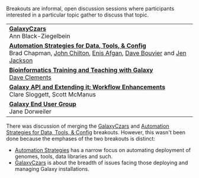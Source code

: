 Breakouts are informal, open discussion sessions where participants interested in a particular topic gather to discuss that topic.  

<table>
  <tr>
    <td> <strong><a href='/src/community/galaxy-admins/meetups/2012-07-27/index.md'>GalaxyCzars</a></strong><br /> Ann Black-Ziegelbein </td>
  </tr>
  <tr>
    <td> <strong><a href='/src/events/gcc2012/program/breakouts/automation-strategies/index.md'>Automation Strategies for Data, Tools, & Config</a></strong><br /> Brad Chapman, <a href='/src/people/john-chilton/index.md'>John Chilton</a>, <a href='/src/people/enis-afgan/index.md'>Enis Afgan</a>, <a href='/src/people/dave-bouvier/index.md'>Dave Bouvier</a> and <a href='/src/people/jennifer-jackson/index.md'>Jen Jackson</a> </td>
  </tr>
  <tr>
    <td> <strong><a href='/src/events/gcc2012/program/breakouts/bioinformatics-training/index.md'>Bioinformatics Training and Teaching with Galaxy</a></strong><br /><a href='/src/people/dave-clements/index.md'>Dave Clements</a> </td>
  </tr>
  <tr>
    <td> <strong><a href='/src/events/gcc2012/program/breakouts/workflows-and-api/index.md'>Galaxy API and Extending it; Workflow Enhancements</a></strong><br />Clare Sloggett, Scott McManus </td>
  </tr>
  <tr>
    <td> <strong><a href='/src/events/gcc2012/program/breakouts/end-users/index.md'>Galaxy End User Group</a></strong> <br /> Jane Dorweiler </td>
  </tr>
</table>


There was discussion of merging the [GalaxyCzars](/src/community/galaxy-admins/meetups/2012-07-27/index.md) and [Automation Strategies for Data, Tools, & Config](/src/events/gcc2012/program/breakouts/automation-strategies/index.md) breakouts.  However, this wasn't been done because the emphases of the two breakouts is distinct:
* [Automation Strategies](/src/events/gcc2012/program/breakouts/automation-strategies/index.md) has a narrow focus on automating deployment of genomes, tools, data libraries and such.
* [GalaxyCzars](/src/community/galaxy-admins/meetups/2012-07-27/index.md) is about the breadth of issues facing those deploying and managing Galaxy installations.

